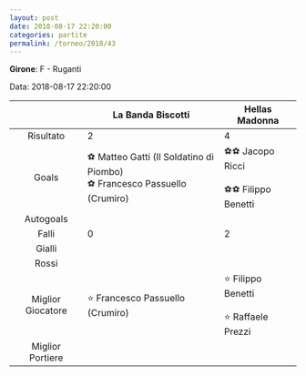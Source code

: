 ```yaml
---
layout: post
date: 2018-08-17 22:20:00
categories: partite
permalink: /torneo/2018/43
---
```

**Girone**: F - Ruganti

Data: 2018-08-17 22:20:00

| | La Banda Biscotti | Hellas Madonna |
|:-----:|-----|-----|
Risultato|2|4
Goals|⚽ Matteo Gatti (Il Soldatino di Piombo)<br/>⚽ Francesco Passuello (Crumiro)|⚽⚽ Jacopo Ricci<br/><br/>⚽⚽ Filippo Benetti<br/>
Autogoals||
Falli|0|2
Gialli||
Rossi||
Miglior Giocatore|⭐ Francesco Passuello (Crumiro)<br/>|⭐ Filippo Benetti<br/><br/>⭐ Raffaele Prezzi<br/>
Miglior Portiere||